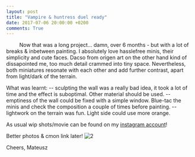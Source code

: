 ```yaml
---
layout: post
title: "Vampire & huntress duel ready"
date: 2017-07-06 20:00:00 +0200
comments: True
---
```



&nbsp;&nbsp;&nbsp;&nbsp;&nbsp;&nbsp;&nbsp;&nbsp;
Now that was a long project... damn, over 6 months - but with a lot of breaks & inbetween painting.
I absolutely love hasslefree minis, their simplicity and cute faces. Dacso from origen art on the other hand kind of dissapointed me, too much detail crammed into tiny space. Nevertheless, both miniatures resonate with each other and add further contrast, apart from light/dark of the terrain.

What was learnt:
-- sculpting the wall was a really bad idea, it took a lot of time and the effect is suboptimal. Other material should be used.
-- emptiness of the wall could be fixed with a simple window. Blue-tac the minis and check the composition a couple of times before painting.
-- lightwork on the terrain was fun. Light side could use more orange.

As usual wip shots/movie can be found on my [instagram account](https://www.instagram.com/blobofpaint_minis/)!

Better photos  & cmon link later!
![2](https://instagram.fwaw3-1.fna.fbcdn.net/t51.2885-15/e35/19764481_653178091552620_191746834949996544_n.jpg)


Cheers,
Mateusz